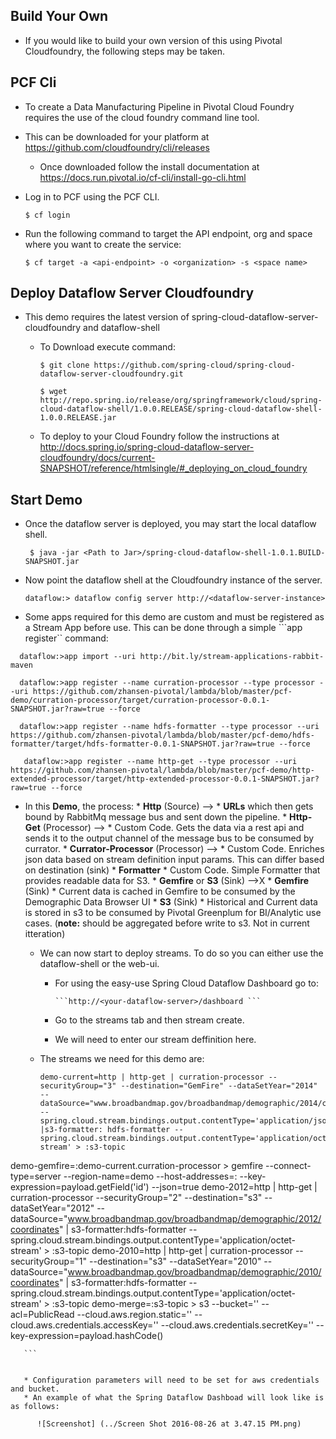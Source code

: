 ## Build Your Own
 * If you would like to build your own version of this using Pivotal Cloudfoundry, the following steps may be taken. 

## PCF Cli
 * To create a Data Manufacturing Pipeline in Pivotal Cloud Foundry requires the use of the cloud foundry command line tool.
  * This can be downloaded for your platform at https://github.com/cloudfoundry/cli/releases
    * Once downloaded follow the install documentation at https://docs.run.pivotal.io/cf-cli/install-go-cli.html
  * Log in to PCF using the PCF CLI.
 
    ```$ cf login```
  * Run the following command to target the API endpoint, org and space where you want to create the service:
 
    ```$ cf target -a <api-endpoint> -o <organization> -s <space name>```
    
## Deploy Dataflow Server Cloudfoundry
  * This demo requires the latest version of spring-cloud-dataflow-server-cloudfoundry and dataflow-shell
    * To Download execute command:
    
       ```$ git clone https://github.com/spring-cloud/spring-cloud-dataflow-server-cloudfoundry.git```
       
       ```$ wget http://repo.spring.io/release/org/springframework/cloud/spring-cloud-dataflow-shell/1.0.0.RELEASE/spring-cloud-dataflow-shell-1.0.0.RELEASE.jar```
    
    * To deploy to your Cloud Foundry follow the instructions at http://docs.spring.io/spring-cloud-dataflow-server-cloudfoundry/docs/current-SNAPSHOT/reference/htmlsingle/#_deploying_on_cloud_foundry

## Start Demo
 * Once the dataflow server is deployed, you may start the local dataflow shell.
 
     ``` $ java -jar <Path to Jar>/spring-cloud-dataflow-shell-1.0.1.BUILD-SNAPSHOT.jar```

 * Now point the dataflow shell at the Cloudfoundry instance of the server.
   
      ```dataflow:> dataflow config server http://<dataflow-server-instance>```

 * Some apps required for this demo are custom and must be registered as a Stream App before use. This can be done through a simple     ```app register`` command: 

``` 
  dataflow:>app import --uri http://bit.ly/stream-applications-rabbit-maven

  dataflow:>app register --name curration-processor --type processor --uri https://github.com/zhansen-pivotal/lambda/blob/master/pcf-demo/curration-processor/target/curration-processor-0.0.1-SNAPSHOT.jar?raw=true --force

  dataflow:>app register --name hdfs-formatter --type processor --uri https://github.com/zhansen-pivotal/lambda/blob/master/pcf-demo/hdfs-formatter/target/hdfs-formatter-0.0.1-SNAPSHOT.jar?raw=true --force

   dataflow:>app register --name http-get --type processor --uri https://github.com/zhansen-pivotal/lambda/blob/master/pcf-demo/http-extended-processor/target/http-extended-processor-0.0.1-SNAPSHOT.jar?raw=true --force
```

 * In this **Demo**, the process:
       * **Http** (Source) --> 
         * **URLs** which then gets bound by RabbitMq message bus and sent down the pipeline.
       * **Http-Get** (Processor) -->
         * Custom Code. Gets the data via a rest api and sends it to the output channel of the message bus to be consumed by currator.
       * **Currator-Processor** (Processor) -->
         * Custom Code. Enriches json data based on stream definition input params. This can differ based on destination (sink)
       * **Formatter**
         * Custom Code. Simple Formatter that provides readable data for S3.
       * **Gemfire** or **S3** (Sink) -->X
         * **Gemfire** (Sink)
           * Current data is cached in Gemfire to be consumed by the Demographic Data Browser UI
         * **S3** (Sink)
           * Historical and Current data is stored in s3 to be consumed by Pivotal Greenplum for BI/Analytic use cases. (**note:** should be aggregated before write to s3. Not in current itteration)


   * We can now start to deploy streams. To do so you can either use the dataflow-shell or the web-ui. 

      *  For using the easy-use Spring Cloud Dataflow Dashboard go to:
             
             ```http://<your-dataflow-server>/dashboard ```
             
      *  Go to the streams tab and then stream create. 
      *  We will need to enter our stream deffinition here. 
   * The streams we need for this demo are:
       
       ```
       demo-current=http | http-get | curration-processor --securityGroup="3" --destination="GemFire" --dataSetYear="2014" --dataSource="www.broadbandmap.gov/broadbandmap/demographic/2014/coordinates" --spring.cloud.stream.bindings.output.contentType='application/json' |s3-formatter: hdfs-formatter --spring.cloud.stream.bindings.output.contentType='application/octet-stream' > :s3-topic
demo-gemfire=:demo-current.curration-processor > gemfire --connect-type=server --region-name=demo --host-addresses=<host>:<port> --key-expression=payload.getField('id') --json=true
demo-2012=http | http-get | curration-processor --securityGroup="2" --destination="s3" --dataSetYear="2012" --dataSource="www.broadbandmap.gov/broadbandmap/demographic/2012/coordinates" | s3-formatter:hdfs-formatter --spring.cloud.stream.bindings.output.contentType='application/octet-stream' > :s3-topic
demo-2010=http | http-get | curration-processor --securityGroup="1" --destination="s3" --dataSetYear="2010" --dataSource="www.broadbandmap.gov/broadbandmap/demographic/2010/coordinates" | s3-formatter:hdfs-formatter --spring.cloud.stream.bindings.output.contentType='application/octet-stream' > :s3-topic
demo-merge=:s3-topic > s3 --bucket='<your-bucket>' --acl=PublicRead --cloud.aws.region.static='<your-region>' --cloud.aws.credentials.accessKey='<your-accesskey>' --cloud.aws.credentials.secretKey='<your-secret>' --key-expression=payload.hashCode()
       
       ```
       
       
       * Configuration parameters will need to be set for aws credentials and bucket.
       * An example of what the Spring Dataflow Dashboad will look like is as follows:
       
          ![Screenshot] (../Screen Shot 2016-08-26 at 3.47.15 PM.png)
